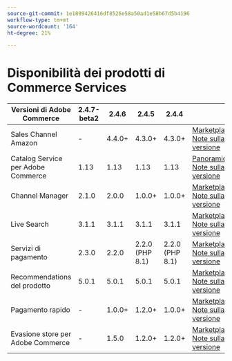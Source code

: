 ```yaml
---
source-git-commit: 1e1899426416df8526e58a50ad1e58b67d5b4196
workflow-type: tm+mt
source-wordcount: '164'
ht-degree: 21%

---
```

# Disponibilità dei prodotti di Commerce Services


<table style="table-layout:auto">
  <thead>
    <tr>
      <th>Versioni di Adobe Commerce</th>
      <th>2.4.7-beta2</th>
      <th>2.4.6</th>
      <th>2.4.5</th>
      <th>2.4.4</th>
      <th></th>
    </tr>
  </thead>
  <tbody>
      <tr>
          <td>Sales Channel Amazon</td>
          <td>-</td>
          <td>4.4.0+</td>
          <td>4.3.0+</td>
          <td>4.3.0+</td>
          <td>
              <a href="https://commercemarketplace.adobe.com/magento-module-amazon.html">Marketplace</a><br/>
              <a href="https://experienceleague.adobe.com/docs/commerce-channels/amazon/release-notes.html">Note sulla versione</a><br/>
          </td>
      </tr>
      <tr>
          <td>Catalog Service per Adobe Commerce</td>
          <td>1.13</td>
          <td>1.13</td>
          <td>1.13</td>
          <td>1.13</td>
          <td>
              <a href="https://experienceleague.adobe.com/docs/commerce-merchant-services/catalog-service/guide-overview.html">Panoramica</a><br/>
              <a href="https://experienceleague.adobe.com/docs/commerce-merchant-services/catalog-service/release-notes.html">Note sulla versione</a><br/>
          </td>
      </tr>
      <tr>
          <td>Channel Manager</td>
          <td>2.1.0</td>
          <td>2.0.0</td>
          <td>1.0.0+</td>
          <td>1.0.0+</td>
          <td>
              <a href="https://commercemarketplace.adobe.com/magento-channel-manager.html">Marketplace</a><br/>
              <a href="https://experienceleague.adobe.com/docs/commerce-channels/channel-manager/release-notes.html">Note sulla versione</a><br/>
          </td>
      </tr>
      <tr>
          <td>Live Search</td>
          <td>3.1.1</td>
          <td>3.1.1</td>
          <td>3.1.1</td>
          <td>3.1.1</td>
          <td>
              <a href="https://commercemarketplace.adobe.com/magento-live-search.html">Marketplace</a><br/>
              <a href="https://experienceleague.adobe.com/docs/commerce-merchant-services/live-search/release-notes.html">Note sulla versione</a><br/>
          </td>
      </tr>
      <tr>
          <td>Servizi di pagamento</td>
          <td>2.3.0</td>
          <td>2.2.0</td>
          <td>2.2.0 (PHP 8.1)</td>
          <td>2.2.0 (PHP 8.1)</td>
          <td>
              <a href="https://commercemarketplace.adobe.com/magento-payment-services.html">Marketplace</a><br/>
              <a href="https://experienceleague.adobe.com/docs/commerce-merchant-services/payment-services/release-notes.html">Note sulla versione</a><br/>
          </td>
      </tr>
      <tr>
          <td>Recommendations del prodotto</td>
          <td>5.0.1</td>
          <td>5.0.1</td>
          <td>5.0.1</td>
          <td>5.0.1</td>
          <td>
              <a href="https://commercemarketplace.adobe.com/magento-product-recommendations.html">Marketplace</a><br/>
              <a href="https://experienceleague.adobe.com/docs/commerce-merchant-services/product-recommendations/release-notes.html">Note sulla versione</a><br/>
          </td>
      </tr>
      <tr>
          <td>Pagamento rapido</td>
          <td>-</td>
          <td>1.0.0+</td>
          <td>1.2.0+</td>
          <td>1.0.0+</td>
          <td>
              <a href="https://commercemarketplace.adobe.com/magento-quick-checkout.html">Marketplace</a><br/>
              <a href="https://experienceleague.adobe.com/docs/commerce-merchant-services/product-recommendations/release-notes.html">Note sulla versione</a><br/>
          </td>
      </tr>
      <tr>
          <td>Evasione store per Adobe Commerce</td>
          <td>-</td>
          <td>1.5.0</td>
          <td>1.2.0+</td>
          <td>1.2.0+</td>
          <td>
              <a href="https://commercemarketplace.adobe.com/store-fulfillment-magento-walmart.html">Marketplace</a><br/>
              <a href="https://experienceleague.adobe.com/docs/commerce-merchant-services/store-fulfillment/release-notes.html">Note sulla versione</a><br/>
          </td>
      </tr>
  </tbody>
</table>
